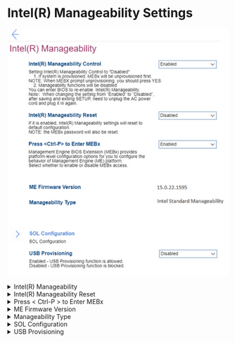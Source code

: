 # Intel(R) Manageability Settings #
![](./img/intelmanageability.png)

<details><summary>Intel(R) Manageability</summary>
Options:

1. **Enabled** – Default. 
2. Disabled.

?> When `Disabled`:<br>    a. If system is provisioned, MEBx (Management Engine BIOS Extension) will be unprovisioned first.<br>    b. Manageability functions will be disabled. You can enter BIOS to re-enable Intel(R) Manageability.<br>

!> When changing from `Enabled` to `Disabled`, after saving and existing SETUP, you need to unplug the AC power cord and plug it in again.


| WMI Setting name | Values | SVP Req'd | AMD/Intel |
|:---|:---|:---|:---|
|  |  |  | Intel |
</details>


<details><summary>Intel(R) Manageability Reset</summary>
Options:

1. Enabled.
2. **Disabled** – Default. 

!> When `Enabled`, Intel(R) Manageability settings will reset to default configuration.<br> The MEBx password will also be reset.<br>

| WMI Setting name | Values | SVP Req'd | AMD/Intel |
|:---|:---|:---|:---|
|  |  |  | Intel |
</details>


<details><summary>Press < Ctrl-P > to Enter MEBx</summary>

Management Engine BIOS Extension (MEBx) provides platform-level configuration options for you to configure the behavior of Management Engine (ME) platform.

Options:

1. **Enabled** – Default.
2. Disabled. 

| WMI Setting name | Values | SVP Req'd | AMD/Intel |
|:---|:---|:---|:---|
|  |  |  | Intel |
</details>


<details><summary>ME Firmware Version</summary>
Management Engine (ME) Firmware version. View only.

| WMI Setting name | Values | SVP Req'd | AMD/Intel |
|:---|:---|:---|:---|
|  |  |  | Intel |
</details>


<details><summary>Manageability Type</summary>
Manageability Type. View only. Options:

1. None
2. Intel(R) AMT
3. Intel(R) Standard Manageability
4. Intel(R) Level III Manageability Upgrade

| WMI Setting name | Values | SVP Req'd | AMD/Intel |
|:---|:---|:---|:---|
|  |  |  | Intel |
</details>


<details><summary>SOL Configuration</summary>
SOL (Serial over LAN) configuration group of settings.<br>

![](./img/solconfig.png)

<details><summary>Console Type</summary>
One of 7 possible options to specify console type:

1. VT100
2. VT100-8bit
3. PC-ANSI-7bit
4. PC-ANSI
5. **VT100+** – Default.
6. VT-UTF8
7. ASCII

| WMI Setting name | Values | SVP Req'd | AMD/Intel |
|:---|:---|:---|:---|
|  |  |  | Intel |
</details>

</details>


<details><summary>USB Provisioning </summary>
Options:

1. Enabled – USB provisioning function is allowed.
2. **Disabled** – USB provisioning function is blocked. Default.

| WMI Setting name | Values | SVP Req'd | AMD/Intel |
|:---|:---|:---|:---|
|  |  |  | Intel |
</details>